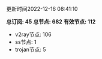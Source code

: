 更新时间2022-12-16 08:41:10

**总订阅: 45**
**总节点: 682**
**有效节点: 112**
- v2ray节点: 106
- ss节点: 1
- trojan节点: 5
